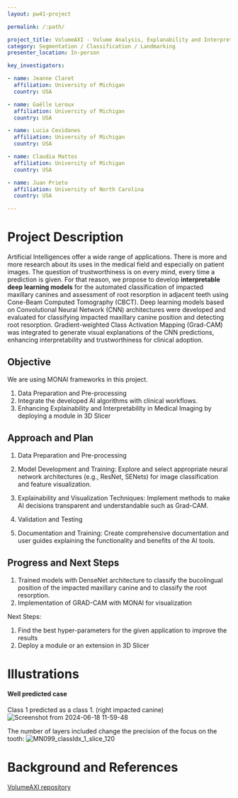 ```yaml
---
layout: pw41-project

permalink: /:path/

project_title: VolumeAXI - Volume Analysis, Explanability and Interpretability on CBCT
category: Segmentation / Classification / Landmarking
presenter_location: In-person

key_investigators:

- name: Jeanne Claret
  affiliation: University of Michigan
  country: USA

- name: Gaëlle Leroux
  affiliation: University of Michigan
  country: USA

- name: Lucia Cevidanes
  affiliation: University of Michigan
  country: USA

- name: Claudia Mattos
  affiliation: University of Michigan
  country: USA

- name: Juan Prieto
  affiliation: University of North Carolina
  country: USA

---
```


# Project Description

<!-- Add a short paragraph describing the project. -->

Artificial Intelligences offer a wide range of applications. There is more and more research about its uses in the medical field and especially on patient images. The question of trustworthiness is on every mind, every time a prediction is given. For that reason, we propose to develop **interpretable deep learning models** for the automated classification of impacted maxillary canines and assessment of root resorption in adjacent teeth using Cone-Beam Computed Tomography (CBCT). 
Deep learning models based on Convolutional Neural Network (CNN) architectures were developed and evaluated for classifying impacted maxillary canine position and detecting root resorption. Gradient-weighted Class Activation Mapping (Grad-CAM) was integrated to generate visual explanations of the CNN predictions, enhancing interpretability and trustworthiness for clinical adoption.



## Objective

<!-- Describe here WHAT you would like to achieve (what you will have as end result). -->


We are using MONAI frameworks in this project.

1. Data Preparation and Pre-processing
2. Integrate the developed AI algorithms with clinical workflows.
3. Enhancing Explainability and Interpretability in Medical Imaging by deploying a module in 3D Slicer



## Approach and Plan

<!-- Describe here HOW you would like to achieve the objectives stated above. -->


1. Data Preparation and Pre-processing

2. Model Development and Training: Explore and select appropriate neural network architectures (e.g., ResNet, SENets) for image classification and feature visualization.

3. Explainability and Visualization Techniques: Implement methods to make AI decisions transparent and understandable such as Grad-CAM.

4. Validation and Testing

5. Documentation and Training: Create comprehensive documentation and user guides explaining the functionality and benefits of the AI tools.




## Progress and Next Steps

<!-- Update this section as you make progress, describing of what you have ACTUALLY DONE.
     If there are specific steps that you could not complete then you can describe them here, too. -->

1. Trained models with DenseNet architecture to classify the bucolingual position of the impacted maxillary canine and to classify the root resorption.
2. Implementation of GRAD-CAM with MONAI for visualization


Next Steps:
1. Find the best hyper-parameters for the given application to improve the results
2. Deploy a module or an extension in 3D Slicer 


# Illustrations

<!-- Add pictures and links to videos that demonstrate what has been accomplished. -->


#### Well predicted case
Class 1 predicted as a class 1. (right impacted canine)
![Screenshot from 2024-06-18 11-59-48](https://github.com/NA-MIC/ProjectWeek/assets/91120559/16cadc2c-0a22-4257-af1a-d07e252888ac)

The number of layers included change the precision of the focus on the tooth:
![MN099_classIdx_1_slice_120](https://github.com/NA-MIC/ProjectWeek/assets/91120559/3664c3ba-4cea-4adf-83fe-724ff37c3682)





# Background and References

<!-- If you developed any software, include link to the source code repository.
     If possible, also add links to sample data, and to any relevant publications. -->


[VolumeAXI repository](https://github.com/Jeanneclre/VolumeAXI)

